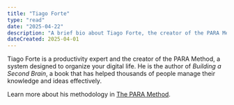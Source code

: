 ```yaml
---
title: "Tiago Forte"
type: "read"
date: "2025-04-22"
description: "A brief bio about Tiago Forte, the creator of the PARA Method."
dateCreated: 2025-04-01
---
```


Tiago Forte is a productivity expert and the creator of the PARA Method, a system designed to organize your digital life. He is the author of *Building a Second Brain*, a book that has helped thousands of people manage their knowledge and ideas effectively.

Learn more about his methodology in [The PARA Method](./the-para-method.md).
